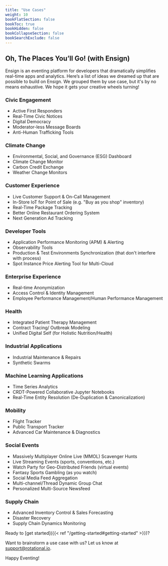 ```yaml
---
title: "Use Cases"
weight: 10
bookFlatSection: false
bookToc: true
bookHidden: false
bookCollapseSection: false
bookSearchExclude: false
---
```


## Oh, The Places You’ll Go! (with Ensign)

Ensign is an eventing platform for developers that dramatically simplifies real-time apps and analytics. Here’s a list of ideas we dreamed up that are possible to build on Ensign. We grouped them by use case, but it's by no means exhaustive. We hope it gets your creative wheels turning!


### Civic Engagement
- Active First Responders
- Real-Time Civic Notices
- Digital Democracy
- Moderator-less Message Boards
- Anti-Human Trafficking Tools

### Climate Change
- Environmental, Social, and Governance (ESG) Dashboard
- Climate Change Monitor
- Carbon Credit Exchange
- Weather Change Monitors

### Customer Experience
- Live Customer Support & On-Call Management
- In-Store IoT for Point of Sale (e.g. "Buy as you shop" inventory)
- Real-Time Package Tracking
- Better Online Restaurant Ordering System
- Next Generation Ad Tracking

### Developer Tools
- Application Performance Monitoring (APM) & Alerting
- Observability Tools
- Production & Test Environments Synchronization (that don't interfere with process)
- Spot Instance Price Alerting Tool for Multi-Cloud

### Enterprise Experience
- Real-time Anonymization
- Access Control & Identity Management
- Employee Performance Management/Human Performance Management

### Health
- Integrated Patient Therapy Management
- Contract Tracing/ Outbreak Modeling
- Unified Digital Self (for Holistic Nutrition/Health)

### Industrial Applications
- Industrial Maintenance & Repairs
- Synthetic Swarms

### Machine Learning Applications
- Time Series Analytics
- CRDT-Powered Collaborative Jupyter Notebooks
- Real-Time Entity Resolution (De-Duplication & Canonicalization)

### Mobility
- Flight Tracker
- Public Transport Tracker
- Advanced Car Maintenance & Diagnostics

### Social Events
- Massively Multiplayer Online Live (MMOL) Scavenger Hunts
- Live Streaming Events (sports, conventions, etc.)
- Watch Party for Geo-Distributed Friends (virtual events)
- Fantasy Sports Gambling (as you watch)
- Social Media Feed Aggregation
- Multi-channel/Thread Dynamic Group Chat
- Personalized Multi-Source Newsfeed

### Supply Chain
- Advanced Inventory Control & Sales Forecasting
- Disaster Recovery
- Supply Chain Dynamics Monitoring

Ready to [get started]({{< ref "/getting-started#getting-started" >}})?

Want to brainstorm a use case with us? Let us know at support@rotational.io.

Happy Eventing!
